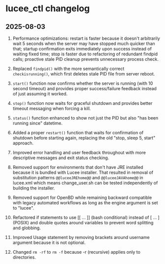 # lucee_ctl changelog

## 2025-08-03

1. Performance optimizations: restart is faster because it doesn't arbitrarily wait 5 seconds when the server may have stopped much quicker than that; startup confirmation exits immediately upon success instead of waiting fixed time; stop is faster due to refactoring of redundant findpid calls; proactive stale PID cleanup prevents unnecessary process check.

2. Replaced `findpid()` with the more semantically correct `checkisrunning()`, which first deletes stale PID file from server reboot.

3. `start()` function now confirms whether the server is running (with 10 second timeout) and provides proper success/failure feedback instead of just assuming it worked.

4. `stop()` function now waits for graceful shutdown and provides better timeout messaging when forcing a kill.

5. `status()` function enhanced to show not just the PID but also "has been running since" datetime.

6. Added a proper `restart()` function that waits for confirmation of shutdown before starting again, replacing the old "stop, sleep 5, start" approach.

7. Improved error handling and user feedback throughout with more descriptive messages and exit status checking.

8. Removed support for environments that don't have JRE installed because it is bundled with Lucee installer. That resulted in removal of substitution patterns `@@luceeJREhome@@` and `@@luceeJAVAhome@@` in lucee.xml which means change_user.sh can be tested independently of building the installer.

9. Removed support for OpenBD while remaining backward compatible with legacy automated workflows as long as the engine argument is set to "lucee".

10. Refactored if statements to use [[ ... ]] (bash conditional) instead of [ ... ] (POSIX) and double quotes around variables to prevent word splitting and globbing.

11. Improved Usage statement by removing brackets around username argument because it is not optional.

12. Changed `rm -rf` to `rm -f` because -r (recursive) applies only to directories.
